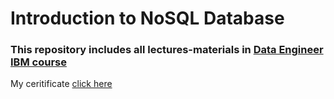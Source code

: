 # Introduction to NoSQL Database
### This repository includes all lectures-materials in [Data Engineer IBM course](https://www.coursera.org/professional-certificates/ibm-data-engineer)

My ceritificate [click here]()
